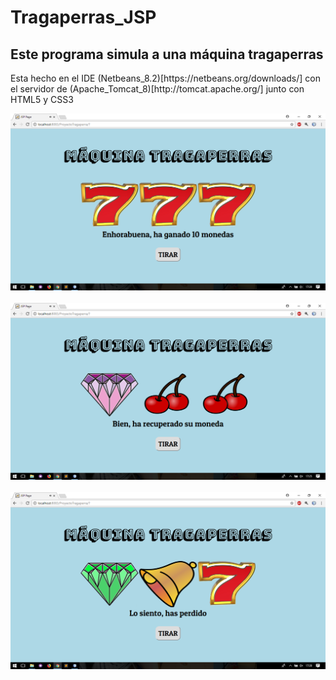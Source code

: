 ﻿# Tragaperras_JSP

## Este programa simula a una máquina tragaperras
<p>Esta hecho en el IDE (Netbeans_8.2)[https://netbeans.org/downloads/] con el
servidor de (Apache_Tomcat_8)[http://tomcat.apache.org/] junto con HTML5 y CSS3 </p>

<img src="img/1captura.png"> <br><br>
<img src="img/2captura.png"> <br><br>
<img src="img/3captura.png">
